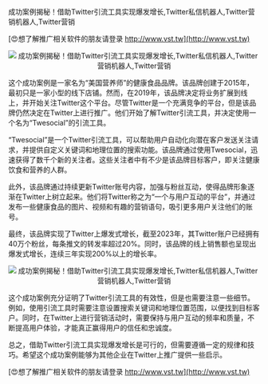 成功案例揭秘！借助Twitter引流工具实现爆发增长,Twitter私信机器人,Twitter营销机器人,Twitter营销

[😍想了解推广相关软件的朋友请登录 http://www.vst.tw](http://www.vst.tw)

 <center><img src="https://vst.tw/MP4/tuiguang/png/2.png" alt="成功案例揭秘！借助Twitter引流工具实现爆发增长,Twitter私信机器人,Twitter营销机器人,Twitter营销"></center>

这个成功案例是一家名为“美国营养师”的健康食品品牌。该品牌创建于2015年，最初只是一家小型的线下店铺。然而，在2019年，该品牌决定将业务扩展到线上，并开始关注Twitter这个平台。尽管Twitter是一个充满竞争的平台，但是该品牌仍然决定在Twitter上进行推广。他们开始了解Twitter引流工具，并决定使用一个名为“Twesocial”的引流工具。

“Twesocial”是一个Twitter引流工具，可以帮助用户自动化向潜在客户发送关注请求，并提供自定义关键词和地理位置的搜索功能。该品牌通过使用Twesocial，迅速获得了数千个新的关注者。这些关注者中有不少是该品牌目标客户，即关注健康饮食和营养的人群。

此外，该品牌通过持续更新Twitter账号内容，加强与粉丝互动，使得品牌形象逐渐在Twitter上树立起来。他们将Twitter称之为“一个与用户互动的平台”，并通过发布一些健康食品的图片、视频和有趣的营销语句，吸引更多用户关注他们的账号。

最终，该品牌实现了Twitter上爆发式增长，截至2023年，其Twitter账户已经拥有40万个粉丝，每条推文的转发率超过20%。同时，该品牌的线上销售额也呈现出爆发式增长，连续三年实现200%以上的增长率。

 <center><img src="https://vst.tw/MP4/tuiguang/png/8.png" alt="成功案例揭秘！借助Twitter引流工具实现爆发增长,Twitter私信机器人,Twitter营销机器人,Twitter营销"></center>

这个成功案例充分证明了Twitter引流工具的有效性，但是也需要注意一些细节。例如，使用引流工具时需要注意设置搜索关键词和地理位置范围，以便找到目标客户。同时，在Twitter上进行营销活动时，需要保持与用户互动的频率和质量，不断提高用户体验，才能真正赢得用户的信任和忠诚度。

总之，借助Twitter引流工具实现爆发增长是可行的，但需要遵循一定的规律和技巧。希望这个成功案例能够为其他企业在Twitter上推广提供一些启示。

[😍想了解推广相关软件的朋友请登录 http://www.vst.tw](http://www.vst.tw)



